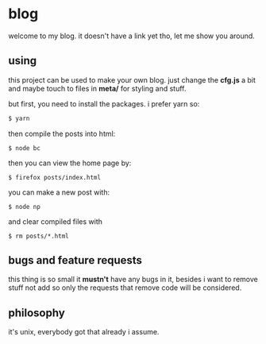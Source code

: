 # blog

welcome to my blog. it doesn't have a link yet tho, let me show you around.


## using

this project can be used to make your own blog. just change the __cfg.js__ a bit
and maybe touch to files in __meta/__ for styling and stuff.

but first, you need to install the packages. i prefer yarn so:

```sh
$ yarn
```

then compile the posts into html:

```
$ node bc
```

then you can view the home page by:

```
$ firefox posts/index.html
```

you can make a new post with:

```
$ node np
```

and clear compiled files with

```
$ rm posts/*.html
```


## bugs and feature requests

this thing is so small it __mustn't__ have any bugs in it, besides i want to
remove stuff not add so only the requests that remove code will be considered.


## philosophy

it's unix, everybody got that already i assume.
